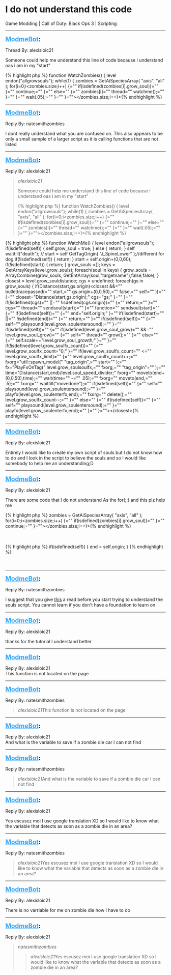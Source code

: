 # I do not understand this code
Game Modding | Call of Duty: Black Ops 3 | Scripting

---
<strong style="font-size: 1.4em;"><span style="text-decoration: underline;text-decoration-color: #34a7f9;"><span style="color:#34a7f9;">ModmeBot</span></span>:</strong>

<p>Thread By: alexisloic21<br /><p style="text-align:left;">Someone could help me understand this line of code because i understand oas i am in my &quot;start&quot;</p>{% highlight php %}
function WatchZombies()
{
	level endon("allgrowsouls");
	while(1)
	{
		zombies = GetAiSpeciesArray( "axis", "all" );
		for(i=0;i&lt;zombies.size;i++) {="" if(isdefined(zombies[i].grow_soul))="" {="" continue;="" }="" else="" {="" zombies[i]="" thread="" watchme();="" }="" }="" wait(.05);="" }="" }=""&gt;&lt;/zombies.size;i++)&gt;{% endhighlight %}
</p>

---
<strong style="font-size: 1.4em;"><span style="text-decoration: underline;text-decoration-color: #34a7f9;"><span style="color:#34a7f9;">ModmeBot</span></span>:</strong>

<p>Reply By: natesmithzombies<br /><p style="text-align:left;">I dont really understand what you are confused on. This also appears to be only a small sample of a larger script as it is calling functions that are not listed </p></p>

---
<strong style="font-size: 1.4em;"><span style="text-decoration: underline;text-decoration-color: #34a7f9;"><span style="color:#34a7f9;">ModmeBot</span></span>:</strong>

<p>Reply By: alexisloic21<br /><blockquote><em>alexisloic21</em><p style="text-align:left;">Someone could help me understand this line of code because i understand oas i am in my &quot;start&quot;</p>{% highlight php %}
function WatchZombies()
{
	level endon("allgrowsouls");
	while(1)
	{
		zombies = GetAiSpeciesArray( "axis", "all" );
		for(i=0;i&lt;zombies.size;i++) {="" if(isdefined(zombies[i].grow_soul))="" {="" continue;="" }="" else="" {="" zombies[i]="" thread="" watchme();="" }="" }="" wait(.05);="" }="" }=""&gt;&lt;/zombies.size;i++)&gt;{% endhighlight %}
<br /></blockquote><p style="text-align:left;"></p>{% highlight php %}
function WatchMe()
{
	level endon("allgrowsouls");
	if(isdefined(self))
	{
		self.grow_soul = true;
	}
	else
	{
		return;
	}
	self waittill("death");
	// start = self GetTagOrigin( "J_SpineLower" );//different for dog
	if(!isdefined(self))
	{
		return;
	}
	start = self.origin+(0,0,60);
	if(!isdefined(start))
	{
		return;
	}
	grow_souls =[];
	keys = GetArrayKeys(level.grow_souls);
	foreach(soul in keys)
	{
		grow_souls = ArrayCombine(grow_souls, GetEntArray(soul,"targetname"),false,false);
	}
	closest = level.grow_souldistance;
	cgs = undefined;
	foreach(gs in grow_souls)
	{
		if(Distance(start,gs.origin)&lt;closest &amp;&amp;="" bullettracepassed(="" start,="" gs.origin+(0,0,50),="" false,="" self="" ))="" {="" closest="Distance(start,gs.origin);" cgs="gs;" }="" }="" if(!isdefined(cgs)="" ||="" !isdefined(cgs.origin))="" {="" return;="" }="" cgs="" thread="" sendsoul(start);="" }="" function="" sendsoul(start)="" {="" if(isdefined(self))="" {="" end="self.origin;" }="" if(!isdefined(start)="" ||="" !isdefined(end))="" {="" return;="" }="" if(isdefined(self))="" {="" self="" playsound(level.grow_soulentersound);="" }="" if(isdefined(self))="" {="" if(isdefined(level.grow_soul_grow)="" &amp;&amp;="" level.grow_soul_grow)="" {="" self="" thread="" grow();="" }="" else="" {="" self.scale+="level.grow_soul_growth;" }="" }="" if(!isdefined(level.grow_soulfx_count))="" {="" level.grow_soulfx_count="0;" }="" if(level.grow_soulfx_count="" &lt;="" level.grow_soulfx_limit)="" {="" level.grow_soulfx_count++;="" fxorg="util::spawn_model(" "tag_origin",="" start="" );="" fx="PlayFxOnTag(" level.grow_soulsoulfx,="" fxorg,="" "tag_origin"="" );="" time="Distance(start,end)/level.soul_speed_divider;" fxorg="" moveto(end+(0,0,50),time);="" wait(time="" -="" .05);="" fxorg="" moveto(end,="" .5);="" fxorg="" waittill("movedone");="" if(isdefined(self))="" {="" self="" playsound(level.grow_soulentersound);="" }="" playfx(level.grow_soulenterfx,end);="" fxorg="" delete();="" level.grow_soulfx_count--;="" }="" else="" {="" if(isdefined(self))="" {="" self="" playsound(level.grow_soulentersound);="" }="" playfx(level.grow_soulenterfx,end);="" }="" }=""&gt;&lt;/closest&gt;{% endhighlight %}
</p>

---
<strong style="font-size: 1.4em;"><span style="text-decoration: underline;text-decoration-color: #34a7f9;"><span style="color:#34a7f9;">ModmeBot</span></span>:</strong>

<p>Reply By: alexisloic21<br /><p style="text-align:left;">Entirely I would like to create my own script of souls but I do not know how to do and I look in the script to believe the souls and so I would like somebody to help me an understanding;D</p></p>

---
<strong style="font-size: 1.4em;"><span style="text-decoration: underline;text-decoration-color: #34a7f9;"><span style="color:#34a7f9;">ModmeBot</span></span>:</strong>

<p>Reply By: alexisloic21<br /><p style="text-align:left;">There are some code that I do not understand  As the for(;;) and this plz help me </p>{% highlight php %}
zombies = GetAiSpeciesArray( "axis", "all" );
		for(i=0;i&lt;zombies.size;i++) {="" if(isdefined(zombies[i].grow_soul))="" {="" continue;="" }=""&gt;&lt;/zombies.size;i++)&gt;{% endhighlight %}
<br /><br /><br /><p style="text-align:left;"></p>{% highlight php %}
if(isdefined(self))
	{
		end = self.origin;
	}
{% endhighlight %}
<br /><br /><br /><p style="text-align:left;"></p></p>

---
<strong style="font-size: 1.4em;"><span style="text-decoration: underline;text-decoration-color: #34a7f9;"><span style="color:#34a7f9;">ModmeBot</span></span>:</strong>

<p>Reply By: natesmithzombies<br /><p style="text-align:left;">I suggest that you give <a href="http://phabricator.aviacreations.com/w/black_ops_3/guides/scripting_guide/">this</a> a read before you start trying to understand the souls script. You cannot learn if you don&#39;t have a foundation to learn on </p></p>

---
<strong style="font-size: 1.4em;"><span style="text-decoration: underline;text-decoration-color: #34a7f9;"><span style="color:#34a7f9;">ModmeBot</span></span>:</strong>

<p>Reply By: alexisloic21<br /><p style="text-align:left;">thanks for the tutorial I understand better</p><p style="text-align:left;"></p></p>

---
<strong style="font-size: 1.4em;"><span style="text-decoration: underline;text-decoration-color: #34a7f9;"><span style="color:#34a7f9;">ModmeBot</span></span>:</strong>

<p>Reply By: alexisloic21<br />This function is not located on the page</p>

---
<strong style="font-size: 1.4em;"><span style="text-decoration: underline;text-decoration-color: #34a7f9;"><span style="color:#34a7f9;">ModmeBot</span></span>:</strong>

<p>Reply By: natesmithzombies<br /><blockquote><em>alexisloic21</em>This function is not located on the page</blockquote></p>

---
<strong style="font-size: 1.4em;"><span style="text-decoration: underline;text-decoration-color: #34a7f9;"><span style="color:#34a7f9;">ModmeBot</span></span>:</strong>

<p>Reply By: alexisloic21<br />And what is the variable to save if a zombie die car I can not find</p>

---
<strong style="font-size: 1.4em;"><span style="text-decoration: underline;text-decoration-color: #34a7f9;"><span style="color:#34a7f9;">ModmeBot</span></span>:</strong>

<p>Reply By: natesmithzombies<br /><blockquote><em>alexisloic21</em>And what is the variable to save if a zombie die car I can not find</blockquote></p>

---
<strong style="font-size: 1.4em;"><span style="text-decoration: underline;text-decoration-color: #34a7f9;"><span style="color:#34a7f9;">ModmeBot</span></span>:</strong>

<p>Reply By: alexisloic21<br /><p style="text-align:left;">Yes escusez moi I use google translation XD so I would like to know what the variable that detects as soon as a zombie die in an area?</p></p>

---
<strong style="font-size: 1.4em;"><span style="text-decoration: underline;text-decoration-color: #34a7f9;"><span style="color:#34a7f9;">ModmeBot</span></span>:</strong>

<p>Reply By: natesmithzombies<br /><blockquote><em>alexisloic21</em>Yes escusez moi I use google translation XD so I would like to know what the variable that detects as soon as a zombie die in an area?</blockquote></p>

---
<strong style="font-size: 1.4em;"><span style="text-decoration: underline;text-decoration-color: #34a7f9;"><span style="color:#34a7f9;">ModmeBot</span></span>:</strong>

<p>Reply By: alexisloic21<br /><p style="text-align:left;">There is no varriable for me on zombie die how I have to do</p></p>

---
<strong style="font-size: 1.4em;"><span style="text-decoration: underline;text-decoration-color: #34a7f9;"><span style="color:#34a7f9;">ModmeBot</span></span>:</strong>

<p>Reply By: alexisloic21<br /><blockquote><em>natesmithzombies</em><blockquote><em>alexisloic21</em>Yes escusez moi I use google translation XD so I would like to know what the variable that detects as soon as a zombie die in an area?</blockquote></blockquote></p>
